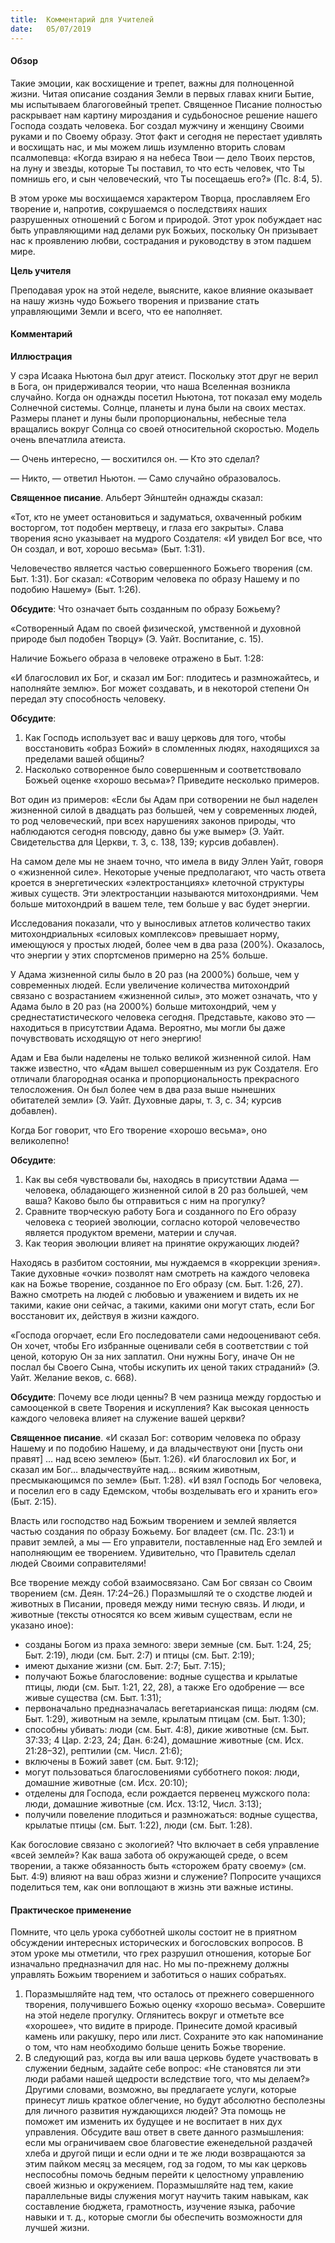 ```yaml
---
title:  Комментарий для Учителей
date:   05/07/2019
---
```


#### Обзор 

Такие эмоции, как восхищение и трепет, важны для полноценной жизни. Читая описание создания Земли в первых главах книги Бытие, мы испытываем благоговейный трепет. Священное Писание полностью раскрывает нам картину мироздания и судьбоносное решение нашего Господа создать человека. Бог создал мужчину и женщину Своими руками   и по Своему образу. Этот факт и сегодня не перестает удивлять и восхищать нас, и мы можем лишь изумленно вторить словам псалмопевца: «Когда взираю я на небеса Твои — дело Твоих перстов, на луну и звезды, которые Ты поставил, то что есть человек, что Ты помнишь его, и сын человеческий, что Ты посещаешь его?» (Пс. 8:4, 5).

В этом уроке мы восхищаемся характером Творца, прославляем Его творение и, напротив, сокрушаемся о последствиях наших разрушенных отношений с Богом и природой. Этот урок побуждает нас быть управляющими над делами рук Божьих, поскольку Он призывает нас к проявлению любви, сострадания и руководству в этом падшем мире.

**Цель учителя**

Преподавая урок на этой неделе, выясните, какое влияние оказывает на нашу жизнь чудо Божьего творения и призвание стать управляющими Земли и всего, что ее наполняет.

#### Комментарий 

**Иллюстрация**

У сэра Исаака Ньютона был друг атеист. Поскольку этот друг не верил в Бога, он придерживался теории, что наша Вселенная возникла случайно. Когда он однажды посетил Ньютона, тот показал ему модель Солнечной системы. Солнце, планеты и луна были на своих местах. Размеры планет   и луны были пропорциональны, небесные тела вращались вокруг Солнца со своей относительной скоростью. Модель очень впечатлила атеиста.

—	Очень интересно, — восхитился он. — Кто это сделал?

—	Никто, — ответил Ньютон. — Само случайно образовалось.

**Священное писание**. Альберт Эйнштейн однажды сказал:

«Тот, кто не умеет остановиться и задуматься, охваченный робким восторгом, тот подобен мертвецу, и глаза его закрыты». Слава творения ясно указывает на мудрого Создателя: «И увидел Бог все, что Он создал, и вот, хорошо весьма» (Быт. 1:31).

Человечество является частью совершенного Божьего творения (см. Быт. 1:31). Бог сказал: «Сотворим человека  по образу Нашему и по подобию Нашему» (Быт. 1:26).

**Обсудите**: Что означает быть созданным по образу Божьему?

«Сотворенный Адам по своей  физической,  умственной  и духовной природе был подобен Творцу» (Э. Уайт. Воспитание, с. 15).

Наличие Божьего образа в человеке отражено в Быт. 1:28:

«И благословил их Бог, и сказал им Бог: плодитесь и размножайтесь, и наполняйте землю». Бог может создавать, и в некоторой степени Он передал эту способность человеку.

**Обсудите**:

1.	Как Господь использует вас и вашу церковь для того, чтобы восстановить «образ Божий» в сломленных людях, находящихся за пределами вашей общины?
2.	Насколько сотворенное было совершенным и соответствовало Божьей оценке «хорошо весьма»? Приведите несколько примеров.

Вот один из примеров: «Если бы Адам при сотворении   не был наделен жизненной силой в двадцать раз большей, чем у современных людей, то род человеческий, при всех нарушениях законов природы, что наблюдаются сегодня повсюду, давно бы уже вымер» (Э. Уайт. Свидетельства для Церкви, т. 3, с. 138, 139; курсив добавлен).

На самом деле мы не знаем точно, что имела в виду Эллен Уайт, говоря о «жизненной силе». Некоторые ученые предполагают, что часть ответа кроется в энергетических «электростанциях» клеточной структуры живых существ. Эти электростанции называются митохондриями. Чем больше митохондрий в вашем теле, тем больше у вас будет энергии. 

Исследования показали, что у выносливых атлетов количество таких митохондриальных «силовых комплексов» превышает норму, имеющуюся у простых людей, более чем в два раза (200%). Оказалось, что энергии у этих спортсменов примерно на 25% больше.

У Адама жизненной силы было в 20 раз (на 2000%) больше, чем у современных людей. Если увеличение количества митохондрий связано с возрастанием «жизненной силы», это может означать, что у Адама было в 20 раз (на 2000%) больше митохондрий, чем у среднестатистического человека сегодня. Представьте, каково это — находиться в присутствии Адама. Вероятно, мы могли бы даже почувствовать исходящую от него энергию!

Адам и Ева были наделены не только великой жизненной силой. Нам также известно, что «Адам вышел совершенным из рук Создателя. Его отличали благородная осанка и пропорциональность прекрасного телосложения. Он был более чем в два раза выше нынешних обитателей земли» (Э. Уайт. Духовные дары, т. 3, с. 34; курсив добавлен).

Когда Бог говорит, что Его творение «хорошо весьма», оно великолепно!

**Обсудите**:

1.	Как вы себя чувствовали бы, находясь в присутствии Адама — человека, обладающего жизненной силой в 20 раз большей, чем ваша? Каково было бы отправиться с ним на прогулку?
2.	Сравните творческую работу Бога и созданного по Его образу человека с теорией эволюции, согласно которой человечество является продуктом времени, материи и случая.
3.	Как теория эволюции влияет на принятие окружающих людей?

Находясь в разбитом состоянии, мы нуждаемся в «коррекции зрения». Такие духовные «очки» позволят нам смотреть на каждого человека как на Божье творение, созданное по Его образу (см. Быт. 1:26, 27). Важно смотреть на людей  с любовью и уважением и видеть их не такими, какие они сейчас, а такими, какими они могут стать, если Бог восстановит их, действуя в жизни каждого.

«Господа огорчает, если Его последователи сами недооценивают себя. Он хочет, чтобы Его избранные оценивали себя в соответствии с той ценой, которую Он за них заплатил. Они нужны Богу, иначе Он не послал бы Своего Сына, чтобы искупить их ценой таких страданий» (Э. Уайт. Желание веков, с. 668).

**Обсудите**: Почему все люди ценны? В чем разница между гордостью и самооценкой в свете Творения и искупления? Как высокая ценность каждого человека влияет на служение вашей церкви?

**Священное писание**. «И сказал Бог: сотворим человека по образу Нашему и по подобию Нашему, и да владычествуют они [пусть они правят] … над всею землею» (Быт. 1:26). «И благословил их Бог, и сказал им Бог… владычествуйте над… всяким животным, пресмыкающимся по земле» (Быт. 1:28). «И взял Господь Бог человека, и поселил его в саду Едемском, чтобы возделывать его и хранить его» (Быт. 2:15).

Власть или господство над Божьим творением и землей является частью создания по образу  Божьему.  Бог  владеет (см. Пс. 23:1) и правит землей, а мы — Его управители, поставленные над Его землей и наполняющим ее творением. Удивительно, что Правитель сделал людей Своими соправителями!

Все творение между собой взаимосвязано. Сам Бог связан со Своим творением (см.  Деян.  17:24–26.)  Поразмышляй те о сходстве людей и животных в Писании, проведя между ними тесную связь. И люди, и животные (тексты относятся ко всем живым существам, если не указано иное):

- созданы Богом из праха земного: звери земные (см. Быт. 1:24, 25; Быт. 2:19), люди (см. Быт. 2:7) и птицы (см. Быт. 2:19);
- имеют дыхание жизни (см. Быт. 2:7; Быт. 7:15);
- получают Божье благословение: водные существа и крылатые птицы, люди (см. Быт. 1:21, 22, 28), а также Его одобрение — все живые существа (см. Быт. 1:31);
- первоначально предназначалась вегетарианская пища: людям (см. Быт. 1:29), животным на земле, крылатым птицам (см. Быт. 1:30); 
- способны убивать: люди (см. Быт. 4:8), дикие животные (см. Быт. 37:33; 4 Цар. 2:23, 24; Дан. 6:24), домашние животные (см. Исх. 21:28–32), рептилии (см. Числ. 21:6);
- включены в Божий завет (см. Быт. 9:12);
- могут пользоваться благословениями субботнего покоя: люди, домашние животные (см. Исх. 20:10);
- отделены для Господа, если рождается первенец мужского пола: люди, домашние животные (см. Исх. 13:12, Числ. 3:13);
- получили повеление плодиться и размножаться: водные существа, крылатые птицы (см. Быт. 1:22), люди (см. Быт. 1:28).

Как богословие связано с экологией? Что включает в себя управление «всей землей»? Как ваша забота об окружающей среде, о всем творении, а также обязанность быть «сторожем брату своему» (см. Быт. 4:9) влияют на ваш образ жизни и служение? Попросите учащихся поделиться тем, как они воплощают в жизнь эти важные истины.

#### Практическое применение

Помните,  что  цель  урока  субботней   школы   состоит не в приятном обсуждении интересных исторических и богословских вопросов. В этом уроке мы отметили, что грех разрушил отношения, которые Бог изначально предназначил для нас. Но мы по-прежнему должны управлять Божьим творением и заботиться о наших собратьях.

1.	Поразмышляйте над тем, что осталось от прежнего совершенного творения, получившего Божью оценку «хорошо весьма». Совершите на этой неделе прогулку. Оглянитесь вокруг и отметьте все «хорошее», что видите в природе. Принесите домой красивый камень или ракушку, перо или лист. Сохраните это как напоминание о том, что нам необходимо больше ценить Божье творение.
2.	В следующий раз, когда вы или ваша церковь будете участвовать в служении бедным, задайте себе вопрос: «Не становятся ли эти люди рабами нашей щедрости вследствие того, что мы делаем?» Другими словами, возможно, вы предлагаете услуги, которые принесут лишь краткое облегчение, но будут абсолютно бесполезны для личного развития нуждающихся людей? Эта помощь не поможет им изменить их будущее и не воспитает в них дух управления. Обсудите ваш ответ в свете данного размышления: если мы ограничиваем свое благовестие еженедельной раздачей хлеба и другой пищи и если одни и те же люди возвращаются за этим пайком месяц за месяцем, год за годом, то мы как церковь неспособны помочь бедным перейти к целостному управлению своей жизнью и окружением. Поразмышляйте над тем, какие параллельные виды служения могут научить таким навыкам, как составление бюджета, грамотность, изучение языка, рабочие навыки и т. д., которые смогли бы обеспечить возможности для лучшей жизни.